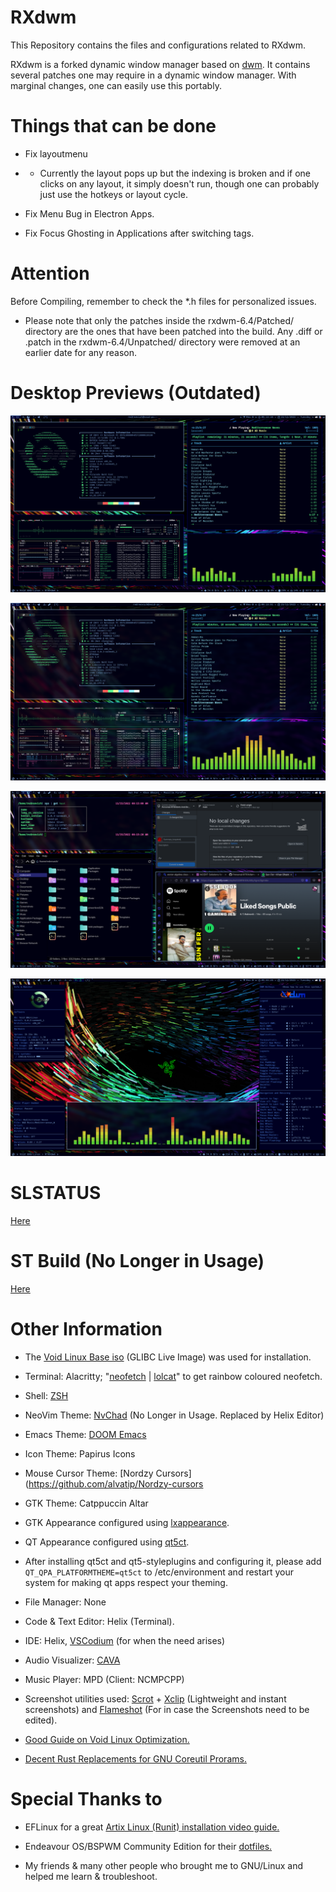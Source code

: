 # RXdwm

This Repository contains the files and configurations related to RXdwm.

RXdwm is a forked dynamic window manager based on [dwm](https://dwm.suckless.org/). It contains several patches one may require in a dynamic window manager. With marginal changes, one can easily use this portably.

# Things that can be done

- Fix layoutmenu
- - Currently the layout pops up but the indexing is broken and if one clicks on any layout, it simply doesn't run, though one can probably just use the hotkeys or layout cycle.

- Fix Menu Bug in Electron Apps.

- Fix Focus Ghosting in Applications after switching tags.

# Attention

Before Compiling, remember to check the \*.h files for personalized issues.

- Please note that only the patches inside the rxdwm-6.4/Patched/ directory are the ones that have been patched into the build. Any .diff or .patch in the rxdwm-6.4/Unpatched/ directory were removed at an earlier date for any reason.

# Desktop Previews (Outdated)

![RXdwm](https://github.com/FelicityIris/RXdWM/blob/main/Media/Screenshots/Term.png?raw=true)

![RXdwm](https://github.com/FelicityIris/RXdwm/blob/main/Media/Screenshots/TermWPicom.png?raw=true)

![RXdwm](https://github.com/FelicityIris/RXdwm/blob/main/Media/Screenshots/Preview.png?raw=true)

![RXdwm](https://github.com/FelicityIris/RXdwm/blob/main/Media/Screenshots/Conky.png?raw=true)

# SLSTATUS

[Here](https://github.com/FelicityIris/slstatus)

# ST Build (No Longer in Usage)
[Here](https://github.com/FelicityIris/Personal-ST-build)

# Other Information

- The [Void Linux Base iso](https://voidlinux.org/download/) (GLIBC Live Image) was used for installation.

- Terminal: Alacritty; "[neofetch](https://github.com/dylanaraps/neofetch) | [lolcat](https://github.com/busyloop/lolcat)" to get rainbow coloured neofetch.

- Shell: [ZSH](https://www.zsh.org/)

- NeoVim Theme: [NvChad](https://nvchad.com/) (No Longer in Usage. Replaced by Helix Editor)

- Emacs Theme: [DOOM Emacs](https://github.com/doomemacs/doomemacs)

- Icon Theme: Papirus Icons

- Mouse Cursor Theme: [Nordzy Cursors](https://github.com/alvatip/Nordzy-cursors

- GTK Theme: Catppuccin Altar

- GTK Appearance configured using [lxappearance](https://github.com/lxde/lxappearance).

- QT Appearance configured using [qt5ct](https://sourceforge.net/projects/qt5ct/).

- After installing qt5ct and qt5-styleplugins and configuring it, please add `QT_QPA_PLATFORMTHEME=qt5ct` to /etc/environment and restart your system for making qt apps respect your theming.

- File Manager: None

- Code & Text Editor: Helix (Terminal).

- IDE: Helix, [VSCodium](https://github.com/VSCodium/vscodium) (for when the need arises)

- Audio Visualizer: [CAVA](https://github.com/karlstav/cava)

- Music Player: MPD (Client: NCMPCPP)

- Screenshot utilities used: [Scrot](https://github.com/dreamer/scrot) + [Xclip](https://github.com/astrand/xclip) (Lightweight and instant screenshots) and [Flameshot](https://flameshot.org/) (For in case the Screenshots need to be edited).

- [Good Guide on Void Linux Optimization.](https://gist.github.com/themagicalmammal/e443d3c5440d566f8206e5b957ab1493)

- [Decent Rust Replacements for GNU Coreutil Prorams.](https://deepu.tech/rust-terminal-tools-linux-mac-windows-fish-zsh/)

# Special Thanks to

- EFLinux for a great [Artix Linux (Runit) installation video guide.](https://www.youtube.com/watch?v=mIpZA6z-Ctk)

- Endeavour OS/BSPWM Community Edition for their [dotfiles.](https://github.com/EndeavourOS-Community-Editions/bspwm)

- My friends & many other people who brought me to GNU/Linux and helped me learn & troubleshoot.
